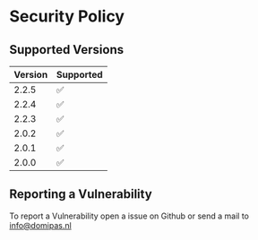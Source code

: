 # Security Policy

## Supported Versions

| Version | Supported          |
| ------- | ------------------ |
| 2.2.5   | :white_check_mark: |
| 2.2.4   | :white_check_mark: |
| 2.2.3   | :white_check_mark: |
| 2.0.2   | :white_check_mark: |
| 2.0.1   | :white_check_mark: |
| 2.0.0   | :white_check_mark: |

## Reporting a Vulnerability

To report a Vulnerability open a issue on Github or send a mail to info@domipas.nl

